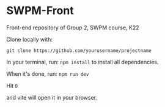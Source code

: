 # SWPM-Front
Front-end repository of Group 2, SWPM course, K22

Clone locally with:
```
git clone https://github.com/yourusername/projectname
```
In your terminal, run:
```npm install```
to install all dependencies.

When it's done, run:
```npm run dev```

Hit
```O```

and vite will open it in your browser.

